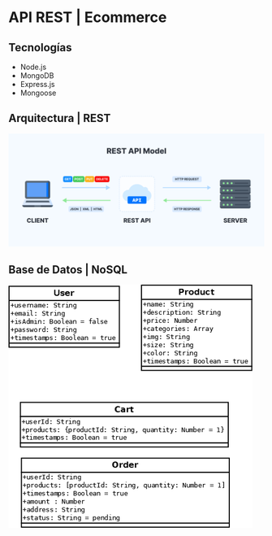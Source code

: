 # API REST | Ecommerce
## Tecnologías
* Node.js
* MongoDB
* Express.js
* Mongoose
## Arquitectura | REST
![REST](./resources/rest.png)
## Base de Datos | NoSQL 
![Database](./resources/Database.png)